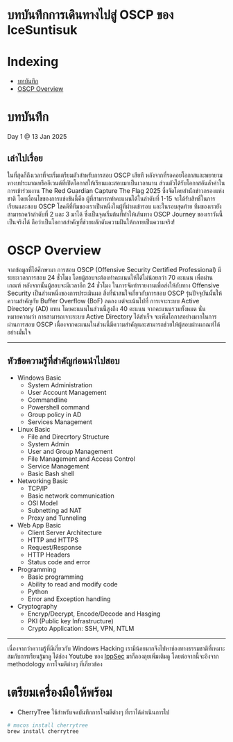 # บทบันทึกการเดินทางไปสู่ OSCP ของ IceSuntisuk

# Indexing 
- [บทบันทึก](#บทบันทึด)
- [OSCP Overview](#oscp-overview)

# บทบันทึก
Day 1 @ 13 Jan 2025 

## เล่าไปเรื่อย
ในที่สุดก็ถึงเวลาที่จะเริ่มเตรียมตัวสำหรับการสอบ OSCP เสียที หลังจากที่รอคอยโอกาสและพยายามหางบประมาณหรืออีเวนต์ที่เปิดโอกาสให้เรียนและสอบมาเป็นเวลานาน ส่วนตัวได้รับโอกาสอันล้ำค่าในการเข้าร่วมงาน The Red Guardian Capture The Flag 2025 ซึ่งจัดโดยสำนักข่าวกรองแห่งชาติ โดยเงื่อนไขของการแข่งขันนี้คือ ผู้ที่สามารถทำคะแนนได้ในลำดับที่ 1-15 จะได้รับสิทธิ์ในการเรียนและสอบ OSCP โชคดีที่ทีมของเราเป็นหนึ่งในผู้ที่ผ่านเข้ารอบ และในรอบสุดท้าย ทีมของเรายังสามารถคว้าลำดับที่ 2 และ 3 มาได้ ซึ่งเป็นจุดเริ่มต้นที่ทำให้เส้นทาง OSCP Journey ของเราวันนี้เป็นจริงได้ ถือว่าเป็นโอกาสสำคัญที่ช่วยผลักดันความฝันให้กลายเป็นความจริง!

# OSCP Overview 

จากข้อมูลที่ได้ศึกษามา การสอบ OSCP (Offensive Security Certified Professional) มีระยะเวลาการสอบ 24 ชั่วโมง โดยผู้สอบจะต้องทำคะแนนให้ได้ไม่น้อยกว่า 70 คะแนน เพื่อผ่านเกณฑ์ หลังจากนั้นผู้สอบจะมีเวลาอีก 24 ชั่วโมง ในการจัดทำรายงานเพื่อส่งให้กับทาง Offensive Security เป็นส่วนหนึ่งของการประเมินผล สิ่งที่น่าสนใจเกี่ยวกับการสอบ OSCP รุ่นปัจจุบันนั้นให้ความสำคัญกับ Buffer Overflow (BoF) ลดลง แต่จะเน้นไปที่ การเจาะระบบ Active Directory (AD) แทน โดยคะแนนในส่วนนี้สูงถึง 40 คะแนน จากคะแนนรวมทั้งหมด นั่นหมายความว่า การสามารถเจาะระบบ Active Directory ได้สำเร็จ จะเพิ่มโอกาสอย่างมากในการผ่านการสอบ OSCP เนื่องจากคะแนนในส่วนนี้มีความสำคัญและสามารถช่วยให้ผู้สอบผ่านเกณฑ์ได้อย่างมั่นใจ

---
## หัวข้อความรู้ที่สำคัญก่อนนำไปสอบ
- Windows Basic
    - System Administration
    - User Account Management 
    - Commandline 
    - Powershell command 
    - Group policy in AD 
    - Services Management 
- Linux Basic 
    - File and Direcrtory Structure 
    - System Admin
    - User and Group Management 
    - File Management and Access Control 
    - Service Management 
    - Basic Bash shell 
- Networking Basic 
    - TCP/IP
    - Basic network communication
    - OSI Model 
    - Subnetting ad NAT 
    - Proxy and Tunneling 
- Web App Basic 
    - Client Server Architecture 
    - HTTP and HTTPS 
    - Request/Response 
    - HTTP Headers 
    - Status code and error
- Programming 
    - Basic programming 
    - Ability to read and modify code 
    - Python
    - Error and Exception handling 
- Cryptography 
    - Encryp/Decrypt, Encode/Decode and Hasging 
    - PKI (Public key Infrastructure)
    - Crypto Application: SSH, VPN, NTLM 

--- 

เนื่องจากว่าความรู้ที่มีเกี่ยวกับ Windows Hacking เรามีน้อยมากจึงไปหาช่องทางธรรมชาติที่เหมาะสมกับการเรียนรู้มาดู ได้ช่อง Youtube ของ [IppSec](https://youtu.be/2DqdPcbYcy8?si=K7W00jVowK47y5IW) มาก็ลองลุยเพิ่มเติมดู​ โดยต่อจากนี้จะอิงจาก methodology การโจมตีต่างๆ ที่เกี่ยวข้อง 

# เตรียมเครื่องมือให้พร้อม 

- CherryTree ใช้สำหรับจดบันทึกการโจมตีต่างๆ ที่เราได้ดำเนินการไป 

```bash
# macos install cherrytree
brew install cherrytree

```